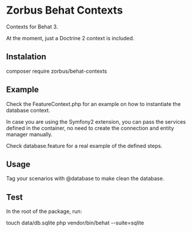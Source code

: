 Zorbus Behat Contexts
=====================

Contexts for Behat 3.

At the moment, just a Doctrine 2 context is included.

Instalation
-----------

composer require zorbus/behat-contexts

Example
-------

Check the FeatureContext.php for an example on how to instantiate the database context. 

In case you are using the Symfony2 extension, you can pass the services defined in the container, no need to create the connection and entity manager manually.

Check database.feature for a real example of the defined steps.

Usage
-----

Tag your scenarios with @database to make clean the database.

Test
----

In the root of the package, run:

touch data/db.sqlite
php vendor/bin/behat --suite=sqlite
